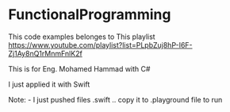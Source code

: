 # FunctionalProgramming

This code examples belonges to This playlist https://www.youtube.com/playlist?list=PLpbZuj8hP-I6F-Zj1Ay8nQ1rMnmFnlK2f 

This is for Eng. Mohamed Hammad with C# 


I just applied it with Swift

Note: - I just pushed files .swift .. copy it to .playground file to run

